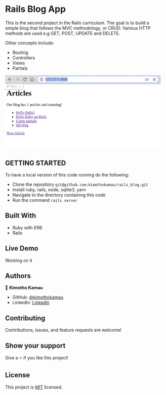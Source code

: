 # Rails Blog App
This is the second project in the Rails curriculum. The goal is to build a simple blog that follows the MVC methodology, or CRUD.
Various HTTP methods are used e.g GET, POST, UPDATE and DELETE.

Other concepts include:
- Routing
- Controllers
- Views
- Partials

![screenshot](./app/assets/images/screenshot.png)
## GETTING STARTED
To have a local version of this code running do the following:
- Clone the repository `git@github.com:kimothokamau/rails_blog.git`
- Install ruby, rails, node, sqlite3, yarn
- Navigate to the directory containing this code
- Run the command `rails server` 

## Built With

- Ruby with ERB
- Rails

## Live Demo

Working on it

## Authors

👤 **Kimotho Kamau**

- GitHub: [@kimothokamau](https://github.com/kimothokamau)
- LinkedIn: [LinkedIn](https://www.linkedin.com/in/kimotho-kamau-6ab307185/)


##  Contributing

Contributions, issues, and feature requests are welcome!

## Show your support

Give a ⭐️ if you like this project!

## License

This project is [MIT](./LICENSE) licensed.